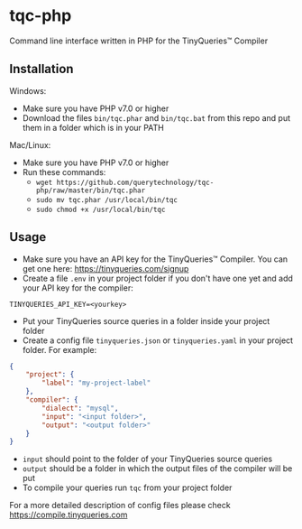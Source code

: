 # tqc-php

Command line interface written in PHP for the TinyQueries&trade; Compiler

## Installation

Windows:
- Make sure you have PHP v7.0 or higher
- Download the files `bin/tqc.phar` and `bin/tqc.bat` from this repo and put them in a folder which is in your PATH

Mac/Linux:
- Make sure you have PHP v7.0 or higher
- Run these commands:
	- `wget https://github.com/querytechnology/tqc-php/raw/master/bin/tqc.phar`
	- `sudo mv tqc.phar /usr/local/bin/tqc`
	- `sudo chmod +x /usr/local/bin/tqc`

## Usage

- Make sure you have an API key for the TinyQueries&trade; Compiler. You can get one here: https://tinyqueries.com/signup
- Create a file `.env` in your project folder if you don't have one yet and add your API key for the compiler:
```
TINYQUERIES_API_KEY=<yourkey>
```
- Put your TinyQueries source queries in a folder inside your project folder
- Create a config file `tinyqueries.json` or `tinyqueries.yaml` in your project folder. For example:
```json
{
	"project": {
		"label": "my-project-label"
	},
	"compiler": {
		"dialect": "mysql",
		"input": "<input folder>",
		"output": "<output folder>"
	}
}
```
- `input` should point to the folder of your TinyQueries source queries
- `output` should be a folder in which the output files of the compiler will be put
- To compile your queries run `tqc` from your project folder

For a more detailed description of config files please check https://compile.tinyqueries.com

